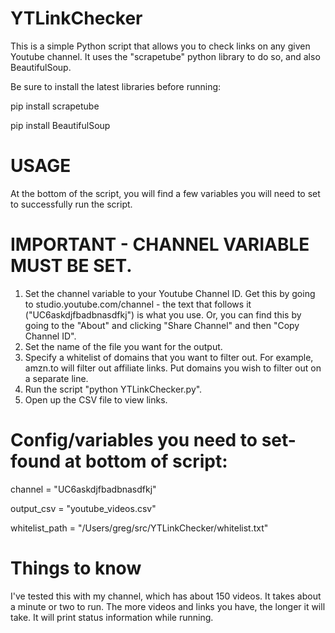 # YTLinkChecker
This is a simple Python script that allows you to check links on any given Youtube channel. It uses the "scrapetube" python library to do so, and also BeautifulSoup.

Be sure to install the latest libraries before running:

pip install scrapetube

pip install BeautifulSoup


# USAGE
At the bottom of the script, you will find a few variables you will need to set to successfully run the script.


# IMPORTANT - CHANNEL VARIABLE MUST BE SET. 
1. Set the channel variable to your Youtube Channel ID. Get this by going to studio.youtube.com/channel - the text that follows it ("UC6askdjfbadbnasdfkj") is what you use. Or, you can find this by going to the "About" and clicking "Share Channel" and then "Copy Channel ID". 
2. Set the name of the file you want for the output. 
3. Specify a whitelist of domains that you want to filter out. For example, amzn.to will filter out affiliate links. Put domains you wish to filter out on a separate line.
4. Run the script "python YTLinkChecker.py".
5. Open up the CSV file to view links.

# Config/variables you need to set- found at bottom of script:

channel = "UC6askdjfbadbnasdfkj"

output_csv = "youtube_videos.csv"

whitelist_path = "/Users/greg/src/YTLinkChecker/whitelist.txt"

# Things to know

I've tested this with my channel, which has about 150 videos. It takes about a minute or two to run. The more videos and links you have, the longer it will take. It will print status information while running. 
